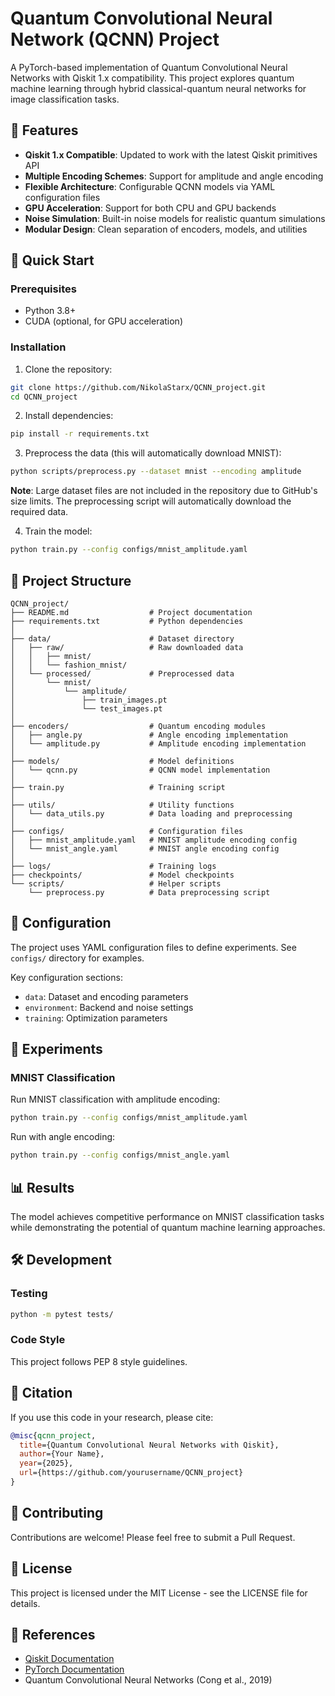 # Quantum Convolutional Neural Network (QCNN) Project

A PyTorch-based implementation of Quantum Convolutional Neural Networks with Qiskit 1.x compatibility. This project explores quantum machine learning through hybrid classical-quantum neural networks for image classification tasks.

## 🌟 Features

- **Qiskit 1.x Compatible**: Updated to work with the latest Qiskit primitives API
- **Multiple Encoding Schemes**: Support for amplitude and angle encoding
- **Flexible Architecture**: Configurable QCNN models via YAML configuration files
- **GPU Acceleration**: Support for both CPU and GPU backends
- **Noise Simulation**: Built-in noise models for realistic quantum simulations
- **Modular Design**: Clean separation of encoders, models, and utilities

## 🚀 Quick Start

### Prerequisites

- Python 3.8+
- CUDA (optional, for GPU acceleration)

### Installation

1. Clone the repository:
```bash
git clone https://github.com/NikolaStarx/QCNN_project.git
cd QCNN_project
```

2. Install dependencies:
```bash
pip install -r requirements.txt
```

3. Preprocess the data (this will automatically download MNIST):
```bash
python scripts/preprocess.py --dataset mnist --encoding amplitude
```

**Note**: Large dataset files are not included in the repository due to GitHub's size limits. The preprocessing script will automatically download the required data.

4. Train the model:
```bash
python train.py --config configs/mnist_amplitude.yaml
```

## 📁 Project Structure

```
QCNN_project/
├── README.md                  # Project documentation
├── requirements.txt           # Python dependencies
│
├── data/                      # Dataset directory
│   ├── raw/                   # Raw downloaded data
│   │   ├── mnist/
│   │   └── fashion_mnist/
│   └── processed/             # Preprocessed data
│       └── mnist/
│           └── amplitude/
│               ├── train_images.pt
│               └── test_images.pt
│
├── encoders/                  # Quantum encoding modules
│   ├── angle.py               # Angle encoding implementation
│   └── amplitude.py           # Amplitude encoding implementation
│
├── models/                    # Model definitions
│   └── qcnn.py                # QCNN model implementation
│
├── train.py                   # Training script
│
├── utils/                     # Utility functions
│   └── data_utils.py          # Data loading and preprocessing
│
├── configs/                   # Configuration files
│   ├── mnist_amplitude.yaml   # MNIST amplitude encoding config
│   └── mnist_angle.yaml       # MNIST angle encoding config
│
├── logs/                      # Training logs
├── checkpoints/               # Model checkpoints
└── scripts/                   # Helper scripts
    └── preprocess.py          # Data preprocessing script
```

## 🔧 Configuration

The project uses YAML configuration files to define experiments. See `configs/` directory for examples.

Key configuration sections:
- `data`: Dataset and encoding parameters
- `environment`: Backend and noise settings
- `training`: Optimization parameters

## 🧪 Experiments

### MNIST Classification

Run MNIST classification with amplitude encoding:
```bash
python train.py --config configs/mnist_amplitude.yaml
```

Run with angle encoding:
```bash
python train.py --config configs/mnist_angle.yaml
```

## 📊 Results

The model achieves competitive performance on MNIST classification tasks while demonstrating the potential of quantum machine learning approaches.

## 🛠️ Development

### Testing
```bash
python -m pytest tests/
```

### Code Style
This project follows PEP 8 style guidelines.

## 📝 Citation

If you use this code in your research, please cite:

```bibtex
@misc{qcnn_project,
  title={Quantum Convolutional Neural Networks with Qiskit},
  author={Your Name},
  year={2025},
  url={https://github.com/yourusername/QCNN_project}
}
```

## 🤝 Contributing

Contributions are welcome! Please feel free to submit a Pull Request.

## 📄 License

This project is licensed under the MIT License - see the LICENSE file for details.

## 🔗 References

- [Qiskit Documentation](https://qiskit.org/documentation/)
- [PyTorch Documentation](https://pytorch.org/docs/)
- Quantum Convolutional Neural Networks (Cong et al., 2019)